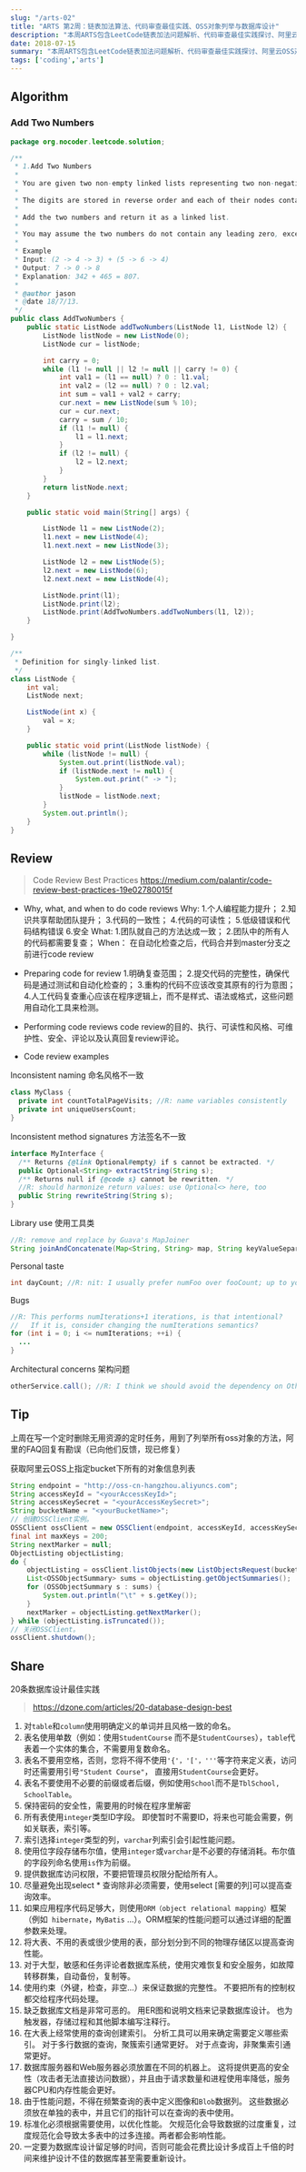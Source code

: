 ```yaml
---
slug: "/arts-02"
title: "ARTS 第2周：链表加法算法、代码审查最佳实践、OSS对象列举与数据库设计"
description: "本周ARTS包含LeetCode链表加法问题解析、代码审查最佳实践探讨、阿里云OSS对象列举实现技巧，以及20条数据库设计最佳实践分享。"
date: 2018-07-15
summary: "本周ARTS包含LeetCode链表加法问题解析、代码审查最佳实践探讨、阿里云OSS对象列举实现技巧，以及20条数据库设计最佳实践分享。"
tags: ['coding','arts']
---
```


## Algorithm

### Add Two Numbers

```java
package org.nocoder.leetcode.solution;

/**
 * 1.Add Two Numbers
 * 
 * You are given two non-empty linked lists representing two non-negative integers.
 * 
 * The digits are stored in reverse order and each of their nodes contain a single digit.
 * 
 * Add the two numbers and return it as a linked list.
 * 
 * You may assume the two numbers do not contain any leading zero, except the number 0 itself.
 * 
 * Example
 * Input: (2 -> 4 -> 3) + (5 -> 6 -> 4)
 * Output: 7 -> 0 -> 8
 * Explanation: 342 + 465 = 807.
 *
 * @author jason
 * @date 18/7/13.
 */
public class AddTwoNumbers {
    public static ListNode addTwoNumbers(ListNode l1, ListNode l2) {
        ListNode listNode = new ListNode(0);
        ListNode cur = listNode;

        int carry = 0;
        while (l1 != null || l2 != null || carry != 0) {
            int val1 = (l1 == null) ? 0 : l1.val;
            int val2 = (l2 == null) ? 0 : l2.val;
            int sum = val1 + val2 + carry;
            cur.next = new ListNode(sum % 10);
            cur = cur.next;
            carry = sum / 10;
            if (l1 != null) {
                l1 = l1.next;
            }
            if (l2 != null) {
                l2 = l2.next;
            }
        }
        return listNode.next;
    }

    public static void main(String[] args) {

        ListNode l1 = new ListNode(2);
        l1.next = new ListNode(4);
        l1.next.next = new ListNode(3);

        ListNode l2 = new ListNode(5);
        l2.next = new ListNode(6);
        l2.next.next = new ListNode(4);

        ListNode.print(l1);
        ListNode.print(l2);
        ListNode.print(AddTwoNumbers.addTwoNumbers(l1, l2));
    }

}

/**
 * Definition for singly-linked list.
 */
class ListNode {
    int val;
    ListNode next;

    ListNode(int x) {
        val = x;
    }

    public static void print(ListNode listNode) {
        while (listNode != null) {
            System.out.print(listNode.val);
            if (listNode.next != null) {
                System.out.print(" -> ");
            }
            listNode = listNode.next;
        }
        System.out.println();
    }
}
```

## Review

> Code Review Best Practices 
> https://medium.com/palantir/code-review-best-practices-19e02780015f

- Why, what, and when to do code reviews
  Why:
  1.个人编程能力提升；
  2.知识共享帮助团队提升；
  3.代码的一致性；
  4.代码的可读性；
  5.低级错误和代码结构错误
  6.安全
  What:
  1.团队就自己的方法达成一致；
  2.团队中的所有人的代码都需要复查；
  When：
  在自动化检查之后，代码合并到master分支之前进行code review

- Preparing code for review
  1.明确复查范围；
  2.提交代码的完整性，确保代码是通过测试和自动化检查的；
  3.重构的代码不应该改变其原有的行为意图；
  4.人工代码复查重心应该在程序逻辑上，而不是样式、语法或格式，这些问题用自动化工具来检测。

- Performing code reviews
  code review的目的、执行、可读性和风格、可维护性、安全、评论以及认真回复review评论。

- Code review examples

Inconsistent naming
命名风格不一致

```java
class MyClass {
  private int countTotalPageVisits; //R: name variables consistently
  private int uniqueUsersCount;
}
```

Inconsistent method signatures
方法签名不一致

```java
interface MyInterface {
  /** Returns {@link Optional#empty} if s cannot be extracted. */
  public Optional<String> extractString(String s);
  /** Returns null if {@code s} cannot be rewritten. */
  //R: should harmonize return values: use Optional<> here, too
  public String rewriteString(String s);
}
```

Library use
使用工具类

```java
//R: remove and replace by Guava's MapJoiner
String joinAndConcatenate(Map<String, String> map, String keyValueSeparator, String keySeparator);
```

Personal taste

```java
int dayCount; //R: nit: I usually prefer numFoo over fooCount; up to you, but we should keep it consistent in this project
```

Bugs

```java
//R: This performs numIterations+1 iterations, is that intentional?
//   If it is, consider changing the numIterations semantics?
for (int i = 0; i <= numIterations; ++i) {
  ...
}
```

Architectural concerns
架构问题

```java
otherService.call(); //R: I think we should avoid the dependency on OtherService. Can we discuss this in person?
```

## Tip

上周在写一个定时删除无用资源的定时任务，用到了列举所有oss对象的方法，阿里的FAQ回复有勘误（已向他们反馈，现已修复）

获取阿里云OSS上指定bucket下所有的对象信息列表

```java
String endpoint = "http://oss-cn-hangzhou.aliyuncs.com";
String accessKeyId = "<yourAccessKeyId>";
String accessKeySecret = "<yourAccessKeySecret>";
String bucketName = "<yourBucketName>";
// 创建OSSClient实例。
OSSClient ossClient = new OSSClient(endpoint, accessKeyId, accessKeySecret);
final int maxKeys = 200;
String nextMarker = null;
ObjectListing objectListing;
do {
    objectListing = ossClient.listObjects(new ListObjectsRequest(bucketName).withMarker(nextMarker).withMaxKeys(maxKeys));
    List<OSSObjectSummary> sums = objectListing.getObjectSummaries();
    for (OSSObjectSummary s : sums) {
        System.out.println("\t" + s.getKey());
    }
    nextMarker = objectListing.getNextMarker();
} while (objectListing.isTruncated());
// 关闭OSSClient。
ossClient.shutdown();
```

## Share

20条数据库设计最佳实践

> https://dzone.com/articles/20-database-design-best

1. 对`table`和`column`使用明确定义的单词并且风格一致的命名。
2. 表名使用单数（例如：使用`StudentCourse` 而不是`StudentCourses`），`table`代表着一个实体的集合，不需要用复数命名。
3. 表名不要用空格，否则，您将不得不使用`'{'，'['，'''`等字符来定义表，访问时还需要用引号`"Student Course"`， 直接用`StudentCourse`会更好。
4. 表名不要使用不必要的前缀或者后缀，例如使用`School`而不是`TblSchool, SchoolTable`。
5. 保持密码的安全性，需要用的时候在程序里解密
6. 所有表使用`integer`类型ID字段。 即使暂时不需要ID，将来也可能会需要，例如关联表，索引等。
7. 索引选择`integer`类型的列，`varchar`列索引会引起性能问题。
8. 使用位字段存储布尔值，使用`integer`或`varchar`是不必要的存储消耗。布尔值的字段列命名使用`is`作为前缀。
9. 提供数据库访问权限，不要把管理员权限分配给所有人。
10. 尽量避免出现select * 查询除非必须需要，使用select [需要的列]可以提高查询效率。
11. 如果应用程序代码足够大，则使用`ORM（object relational mapping）`框架（例如` hibernate`，`MyBatis` ...）。ORM框架的性能问题可以通过详细的配置参数来处理。
12. 将大表、不用的表或很少使用的表，部分划分到不同的物理存储区以提高查询性能。
13. 对于大型，敏感和任务评论者数据库系统，使用灾难恢复和安全服务，如故障转移群集，自动备份，复制等。
14. 使用约束（外键，检查，非空...）来保证数据的完整性。 不要把所有的控制权都交给程序代码处理。
15. 缺乏数据库文档是非常可恶的。 用ER图和说明文档来记录数据库设计。 也为触发器，存储过程和其他脚本编写注释行。
16. 在大表上经常使用的查询创建索引。 分析工具可以用来确定需要定义哪些索引。 对于多行数据的查询，聚簇索引通常更好。 对于点查询，非聚集索引通常更好。
17. 数据库服务器和Web服务器必须放置在不同的机器上。 这将提供更高的安全性（攻击者无法直接访问数据），并且由于请求数量和进程使用率降低，服务器CPU和内存性能会更好。
18. 由于性能问题，不得在频繁查询的表中定义图像和`Blob`数据列。 这些数据必须放在单独的表中，并且它们的指针可以在查询的表中使用。
19. 标准化必须根据需要使用，以优化性能。 欠规范化会导致数据的过度重复，过度规范化会导致太多表中的过多连接。两者都会影响性能。
20. 一定要为数据库设计留足够的时间，否则可能会花费比设计多成百上千倍的时间来维护设计不佳的数据库甚至需要重新设计。

